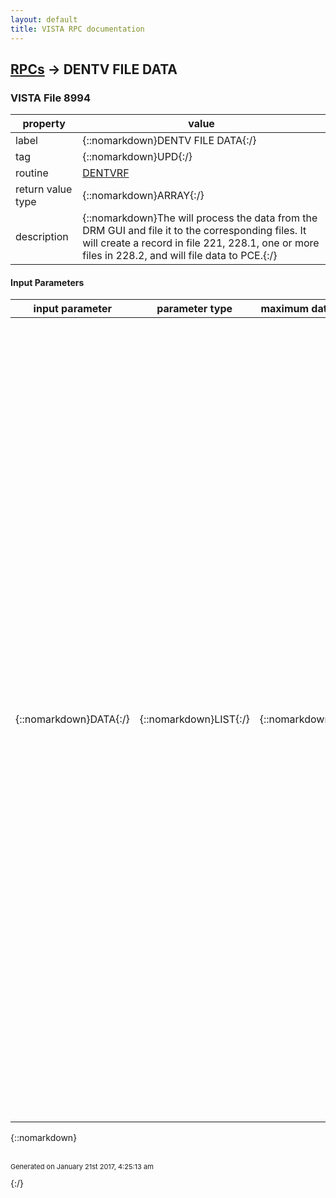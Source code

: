 ```yaml
---
layout: default
title: VISTA RPC documentation
---
```




## [RPCs](TableOfContent.md) &#8594; DENTV FILE DATA 



### VISTA File 8994 


 property | value 
--- | --- 
 label | {::nomarkdown}DENTV FILE DATA{:/}
 tag | {::nomarkdown}UPD{:/}
 routine | [DENTVRF](http://code.osehra.org/dox/Routine_DENTVRF_source.html)
 return value type | {::nomarkdown}ARRAY{:/}
 description | {::nomarkdown}The will process the data from the DRM GUI and file it to the corresponding files.  It will create a record in file 221, 228.1, one or more files in 228.2, and will file data to PCE.{:/}

#### Input Parameters

| input parameter | parameter type | maximum data length | required | description | 
| --- | --- | --- | --- | --- | 
| {::nomarkdown}DATA{:/} | {::nomarkdown}LIST{:/} | {::nomarkdown}250{:/} | {::nomarkdown}true{:/} | {::nomarkdown}This array will contain all the data needed. data(1) = p1^p2^p3^p4^p5^p6^p7  where       p1=dfn   p2=visit file ien   p3=appt date.time       p4=new appt date.time   p5=location (file 44 ien)       p6=primary provider     p7=primary icd9 for pce  data(2) = secondary provider^sec prov^sec prov^ .... data(3) = p1^p2^p3^p4^p5^p6  [ SC^AO^IR^EC^MST^HNC ] data(4)= DAS category ^ bedsection ^ disposition ^ station.division    NOTES: Must have a location in order to create a new visit by passing anew appointment date.time   If filing data to PCE, then location andprimary ICD9 are mandatory    data(n) = p1^p2^p3^p4^...^p12  where n=5,6,7,8,9....  and where      p1 = optional - flag for filing data      p2 = cptcode (.01 field value from file 81)      p3 = tooth# (0-32)      p4 = surfaces      p5 = canals      p6 = quadrants      p7 = primary (Y)      p8 = icd9 code (primary diag code for this procedure and tooth)      p9,p10,p11,p12 - optional secondary icd9 codes    NOTES: p1 is optional - format mmm where m is either 0 or 1    null or 111 - file data to old DAS, new dental history, and to PCE            000 - don't file data - should never be            100 - file to old DAS only            010 - file to new dental history only            001 - file to PCE only            110 - file to old DAS and new dental history            101 - file to old DAS and PCE            011 - file to new dental history and PCE                  p4,p5,p6,p8-p11 - all optional - send data only if relevant       p5 - qty may be eliminated pending outcome of current messages{:/} | 

{::nomarkdown} <br/><br/><p style="font-size: 11px">Generated on January 21st 2017, 4:25:13 am</p>{:/}